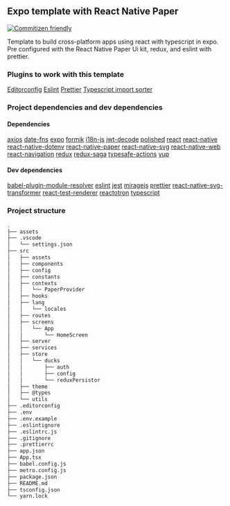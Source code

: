 ## Expo template with React Native Paper ##

[![Commitizen friendly](https://img.shields.io/badge/commitizen-friendly-brightgreen.svg)](http://commitizen.github.io/cz-cli/)

Template to build cross-platform apps using react with typescript in expo. Pre configured with the React Native Paper Ui kit, redux, and eslint with prettier.

### Plugins to work with this template ###
[Editorconfig](https://marketplace.visualstudio.com/items?itemName=EditorConfig.EditorConfig)
[Eslint](https://marketplace.visualstudio.com/items?itemName=dbaeumer.vscode-eslint)
[Prettier](https://marketplace.visualstudio.com/items?itemName=esbenp.prettier-vscode)
[Typescript import sorter](https://marketplace.visualstudio.com/items?itemName=mike-co.import-sorter)

### Project dependencies and dev dependencies ###
#### Dependencies ####
[axios](https://github.com/axios/axios)
[date-fns](https://date-fns.org)
[expo](https://docs.expo.io)
[formik](https://formik.org)
[i18n-js](http://i18njs.com)
[jwt-decode](https://github.com/auth0/jwt-decode)
[polished](https://polished.js.org)
[react](https://reactjs.org/docs/getting-started.html)
[react-native](https://reactnative.dev/docs/getting-started)
[react-native-dotenv](https://github.com/zetachang/react-native-dotenv)
[react-native-paper](https://callstack.github.io/react-native-paper)
[react-native-svg](https://github.com/react-native-svg/react-native-svg)
[react-native-web](https://necolas.github.io/react-native-web/docs)
[react-navigation](https://reactnavigation.org/docs/getting-started)
[redux](https://redux.js.org)
[redux-saga](https://redux-saga.js.org/)
[typesafe-actions](https://github.com/piotrwitek/typesafe-actions)
[yup](https://github.com/jquense/yup)
#### Dev dependencies ####
[babel-plugin-module-resolver](https://github.com/tleunen/babel-plugin-module-resolver)
[eslint](https://eslint.org)
[jest](https://jestjs.io)
[miragejs](https://miragejs.com)
[prettier](https://prettier.io)
[react-native-svg-transformer](https://github.com/kristerkari/react-native-svg-transformer)
[react-test-renderer](https://reactjs.org/docs/test-renderer.html)
[reactotron](https://github.com/infinitered/reactotron)
[typescript](https://www.typescriptlang.org)

### Project structure ###
```bash
.
├── assets
├── .vscode
│   └── settings.json
├── src
│   ├── assets
│   ├── components
│   ├── config
│   ├── constants
│   ├── contexts
│   │   └── PaperProvider
│   ├── hooks
│   ├── lang
│   │   └── locales
│   ├── routes
│   ├── screens
│   │   └── App
│   │       └── HomeScreen
│   ├── server
│   ├── services
│   ├── store
│   │   └── ducks
│   │       ├── auth
│   │       ├── config
│   │       └── reduxPersistor
│   ├── theme
│   ├── @types
│   └── utils
├── .editorconfig
├── .env
├── .env.example
├── .eslintignore
├── .eslintrc.js
├── .gitignore
├── .prettierrc
├── app.json
├── App.tsx
├── babel.config.js
├── metro.config.js
├── package.json
├── README.md
├── tsconfig.json
└── yarn.lock
```
